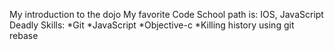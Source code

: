 My introduction to the dojo
My favorite Code School path is: IOS, JavaScript
Deadly Skills:
*Git
*JavaScript
*Objective-c
*Killing history using git rebase
